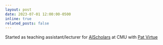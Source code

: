 ```yaml
---
layout: post
date: 2023-07-01 12:00:00-0500
inline: true
related_posts: false
---
```


Started as teaching assistant/lecturer for [AIScholars](https://www.cmu.edu/pre-college/academic-programs/ai_scholars.html) at CMU with [Pat Virtue](https://www.cs.cmu.edu/~pvirtue/)